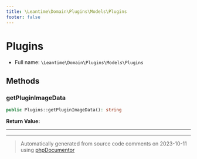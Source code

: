 ```yaml
---
title: \Leantime\Domain\Plugins\Models\Plugins
footer: false
---
```


# Plugins





* Full name: `\Leantime\Domain\Plugins\Models\Plugins`



## Methods

### getPluginImageData



```php
public Plugins::getPluginImageData(): string
```









**Return Value:**





---


---
> Automatically generated from source code comments on 2023-10-11 using [phpDocumentor](http://www.phpdoc.org/)

